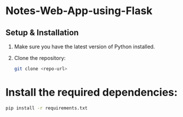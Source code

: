 # Notes-Web-App-using-Flask

## Setup & Installation

1. Make sure you have the latest version of Python installed.

2. Clone the repository:
   ```sh
   git clone <repo-url>

# Install the required dependencies:

```sh
pip install -r requirements.txt
